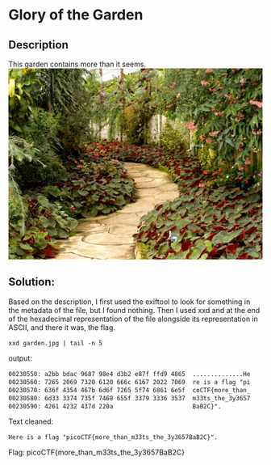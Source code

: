 # Glory of the Garden

## Description
This garden contains more than it seems.
![garden](./garden.jpg)
## Solution:
Based on the description, I first used the exiftool to look for something in the metadata of the file, but I found nothing. Then I used xxd and at the end of the hexadecimal representation of the file alongside its representation in ASCII, and there it was, the flag.

````
xxd garden.jpg | tail -n 5
````

output:
````
00230550: a2bb bdac 9687 98e4 d3b2 e87f ffd9 4865  ..............He
00230560: 7265 2069 7320 6120 666c 6167 2022 7069  re is a flag "pi
00230570: 636f 4354 467b 6d6f 7265 5f74 6861 6e5f  coCTF{more_than_
00230580: 6d33 3374 735f 7468 655f 3379 3336 3537  m33ts_the_3y3657
00230590: 4261 4232 437d 220a                      BaB2C}".
````

Text cleaned:

```
Here is a flag "picoCTF{more_than_m33ts_the_3y3657BaB2C}".
```

Flag: picoCTF{more_than_m33ts_the_3y3657BaB2C}

